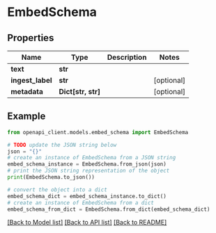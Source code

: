 # EmbedSchema


## Properties

Name | Type | Description | Notes
------------ | ------------- | ------------- | -------------
**text** | **str** |  | 
**ingest_label** | **str** |  | [optional] 
**metadata** | **Dict[str, str]** |  | [optional] 

## Example

```python
from openapi_client.models.embed_schema import EmbedSchema

# TODO update the JSON string below
json = "{}"
# create an instance of EmbedSchema from a JSON string
embed_schema_instance = EmbedSchema.from_json(json)
# print the JSON string representation of the object
print(EmbedSchema.to_json())

# convert the object into a dict
embed_schema_dict = embed_schema_instance.to_dict()
# create an instance of EmbedSchema from a dict
embed_schema_from_dict = EmbedSchema.from_dict(embed_schema_dict)
```
[[Back to Model list]](../README.md#documentation-for-models) [[Back to API list]](../README.md#documentation-for-api-endpoints) [[Back to README]](../README.md)


